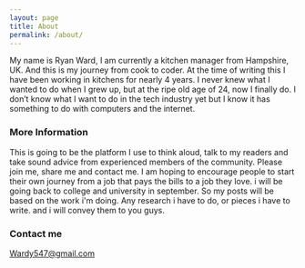 ```yaml
---
layout: page
title: About
permalink: /about/
---
```


My name is Ryan Ward, I am currently a kitchen manager from Hampshire, UK. And this is my journey from cook to coder. At the time of writing this I have been working in kitchens for nearly 4 years. I never knew what I wanted to do when I grew up, but at the ripe old age of 24, now I finally do. I don’t know what I want to do in the tech industry yet but I know it has something to do with computers and the internet. 

### More Information

This is going to be the platform I use to think aloud, talk to my readers and take sound advice from experienced members of the community. Please join me, share me and contact me. I am hoping to encourage people to start their own journey from a job that pays the bills to a job they love. i will be going back to college and university in september. So my posts will be based on the work i'm doing. Any research i have to do, or pieces i have to write. and i will convey them to you guys.




### Contact me

[Wardy547@gmail.com](mailto:wardy547@gmail.com)